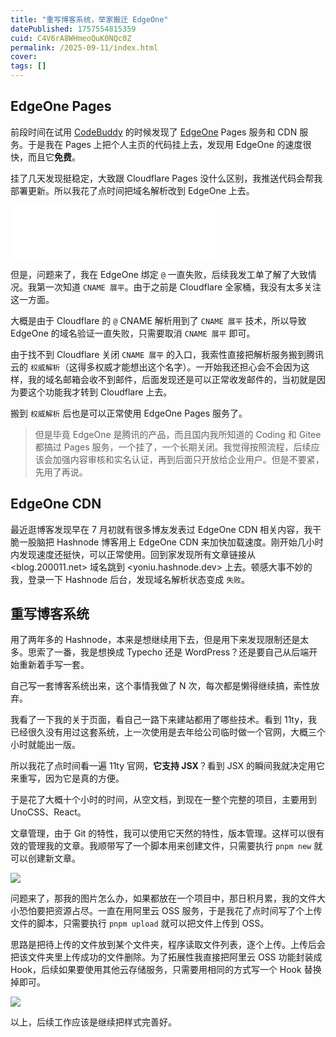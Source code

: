 ```yaml
---
title: "重写博客系统，举家搬迁 EdgeOne"
datePublished: 1757554815359
cuid: C4V6rA8WHmeoQuK0NQc0Z
permalink: /2025-09-11/index.html
cover: 
tags: []
---
```


## EdgeOne Pages

前段时间在试用 [CodeBuddy](https://copilot.tencent.com/ide/) 的时候发现了 [EdgeOne](https://edgeone.ai) Pages 服务和 CDN 服务。于是我在 Pages 上把个人主页的代码挂上去，发现用 EdgeOne 的速度很快，而且它**免费**。

挂了几天发现挺稳定，大致跟 Cloudflare Pages 没什么区别，我推送代码会帮我部署更新。所以我花了点时间把域名解析改到 EdgeOne 上去。

<iframe frameborder="no" border="0" marginwidth="0" marginheight="0" width=330 height=86 src="//music.163.com/outchain/player?type=2&id=2114419825&auto=1&height=66"></iframe>

但是，问题来了，我在 EdgeOne 绑定 `@` 一直失败，后续我发工单了解了大致情况。我第一次知道 `CNAME 展平`。由于之前是 Cloudflare 全家桶，我没有太多关注这一方面。

大概是由于 Cloudflare 的 `@` CNAME 解析用到了 `CNAME 展平` 技术，所以导致 EdgeOne 的域名验证一直失败，只需要取消 `CNAME 展平` 即可。

由于找不到 Cloudflare 关闭 `CNAME 展平` 的入口，我索性直接把解析服务搬到腾讯云的 `权威解析`（这得多权威才能想出这个名字）。一开始我还担心会不会因为这样，我的域名邮箱会收不到邮件，后面发现还是可以正常收发邮件的，当初就是因为要这个功能我才转到 Cloudflare 上去。

搬到 `权威解析` 后也是可以正常使用 EdgeOne Pages 服务了。

> 但是毕竟 EdgeOne 是腾讯的产品，而且国内我所知道的 Coding 和 Gitee 都搞过 Pages 服务，一个挂了，一个长期关闭。我觉得按照流程，后续应该会加强内容审核和实名认证，再到后面只开放给企业用户。但是不要紧，先用了再说。

## EdgeOne CDN

最近逛博客发现早在 7 月初就有很多博友发表过 EdgeOne CDN 相关内容，我干脆一股脑把 Hashnode 博客用上 EdgeOne CDN 来加快加载速度。刚开始几小时内发现速度还挺快，可以正常使用。回到家发现所有文章链接从 <blog.200011.net> 域名跳到 <yoniu.hashnode.dev> 上去。顿感大事不妙的我，登录一下 Hashnode 后台，发现域名解析状态变成 `失败`。

## 重写博客系统

用了两年多的 Hashnode，本来是想继续用下去，但是用下来发现限制还是太多。思索了一番，我是想换成 Typecho 还是 WordPress？还是要自己从后端开始重新着手写一套。

自己写一套博客系统出来，这个事情我做了 N 次，每次都是懒得继续搞，索性放弃。

我看了一下我的关于页面，看自己一路下来建站都用了哪些技术。看到 11ty，我已经很久没有用过这套系统，上一次使用是去年给公司临时做一个官网，大概三个小时就能出一版。

所以我花了点时间看一遍 11ty 官网，**它支持 JSX**？看到 JSX 的瞬间我就决定用它来重写，因为它是真的方便。

于是花了大概十个小时的时间，从空文档，到现在一整个完整的项目，主要用到 UnoCSS、React。

文章管理，由于 Git 的特性，我可以使用它天然的特性，版本管理。这样可以很有效的管理我的文章。我顺带写了一个脚本用来创建文件，只需要执行 `pnpm new` 就可以创建新文章。

![](https://blog.oss.200011.net/11ty/20259/wechat_2025-09-11_095332_999.png)

问题来了，那我的图片怎么办，如果都放在一个项目中，那日积月累，我的文件大小恐怕要把资源占尽。一直在用阿里云 OSS 服务，于是我花了点时间写了个上传文件的脚本，只需要执行 `pnpm upload` 就可以把文件上传到 OSS。

思路是把待上传的文件放到某个文件夹，程序读取文件列表，逐个上传。上传后会把该文件夹里上传成功的文件删除。为了拓展性我直接把阿里云 OSS 功能封装成 Hook，后续如果要使用其他云存储服务，只需要用相同的方式写一个 Hook 替换掉即可。

![](https://blog.oss.200011.net/11ty/20259/wechat_2025-09-11_095434_686.png)

以上，后续工作应该是继续把样式完善好。
